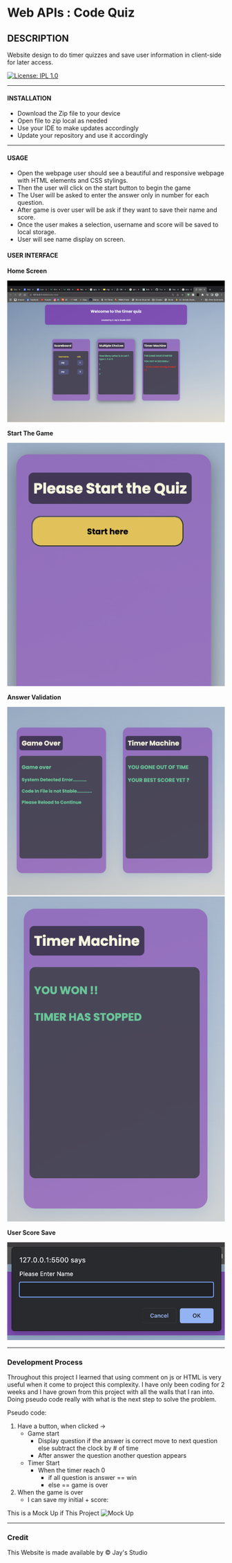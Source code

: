 # Web APIs : Code Quiz

## DESCRIPTION 
Website design to do timer quizzes and save user information in client-side for later access.

[![License: IPL 1.0](https://img.shields.io/badge/License-IPL_1.0-blue.svg)](https://opensource.org/licenses/IPL-1.0)

---







#### INSTALLATION 
* Download the Zip file to your device
* Open file to zip local as needed
* Use your IDE to make updates accordingly
* Update your repository and use it accordingly




----



#### USAGE 
* Open the webpage user should see a beautiful and responsive webpage with HTML elements and CSS stylings.
* Then the user will click on the start button to begin the game
* The User will be asked to enter the answer only in number for each question.
* After game is over user will be ask if they want to save their name and score.
* Once the user makes a selection, username and score will be saved to local storage.
* User will see name display on screen.


#### USER INTERFACE


**Home Screen**


![ON LOAD](./images/Welcome%20Screen.png)

**Start The Game**



![TO START GAME CLICK HERE](./images/To-start.png)

**Answer Validation**


![IF USER FAIL TO ANSWER BEFORE TIME](./images/Lose.png)
![IF USER ANSWER ALL QUESTIONS CORRECTLY](./images/Won.png)

**User Score Save**


![USER WILL BE ABLE TO SAVE THEIR NAME ON SCORE BOARD](./images/Prompt.png)


------




### Development Process



Throughout this project I learned that using comment on js or HTML is very useful when it come to project this complexity. I have only been coding for 2 weeks and I have grown from this project with all the walls that I ran into. Doing pseudo code really with what is the next step to solve the problem.

Pseudo code:
1. Have a button, when clicked ->
    * Game start
        * Display question
            if the answer is correct move to next question
            else subtract the clock by # of time
        * After answer the question another question appears
    * Timer Start
        * When the timer reach 0
            * if all question is answer == win 
            * else == game is over
2. When the game is over
    * I can save my initial + score:

This is a Mock Up if This Project
![Mock Up](./asset/images/04-web-apis-homework-demo.gif)



---


### Credit

This Website is made available by © Jay's Studio 
